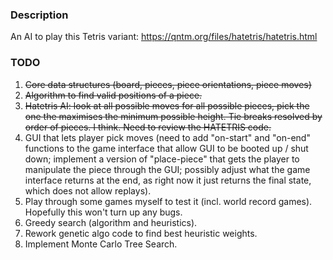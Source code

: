 ### Description
An AI to play this Tetris variant: https://qntm.org/files/hatetris/hatetris.html

### TODO
1. ~~Core data structures (board, pieces, piece orientations, piece moves)~~
2. ~~Algorithm to find valid positions of a piece.~~
3. ~~Hatetris AI: look at all possible moves for all possible pieces, pick the one the maximises the minimum possible height. Tie breaks resolved by order of pieces. I think. Need to review the HATETRIS code.~~
4. GUI that lets player pick moves (need to add "on-start" and "on-end" functions to the game interface that allow GUI to be booted up / shut down; implement a version of "place-piece" that gets the player to manipulate the piece through the GUI; possibly adjust what the game interface returns at the end, as right now it just returns the final state, which does not allow replays).
5. Play through some games myself to test it (incl. world record games). Hopefully this won't turn up any bugs.
6. Greedy search (algorithm and heuristics).
7. Rework genetic algo code to find best heuristic weights.
8. Implement Monte Carlo Tree Search.
